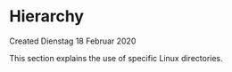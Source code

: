 # Hierarchy
Created Dienstag 18 Februar 2020

This section explains the use of specific Linux directories.

